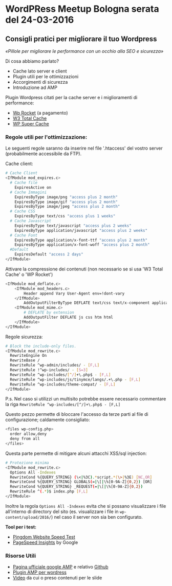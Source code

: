 # WordPRess Meetup Bologna serata del 24-03-2016

## Consigli pratici per migliorare il tuo Wordpress
*«Pillole per migliorare le performance con un occhio alla SEO e sicurezza»*

Di cosa abbiamo parlato?
* Cache lato server e client
* Plugin utili per le ottimizzazioni
* Accorgimenti di sicurezza
* Introduzione ad AMP


Plugin Wordpress citati per la cache server e i miglioramenti di performance:
* [Wp Rocket](http://wp-rocket.me/it) (a pagamento)
* [W3 Total Cache](https://it.wordpress.org/plugins/w3-total-cache/)
* [WP Super Cache](https://it.wordpress.org/plugins/wp-super-cache/) 

### Regole utili per l'ottimizzazione:
Le seguenti regole saranno da inserire nel file '.htaccess' del vostro server (probabilmente accessibile da FTP). 


Cache client:
```sh
# Cache Client
<IfModule mod_expires.c>
  # Cache file
	ExpiresActive on
  # Cache Immagini
	ExpiresByType image/png "access plus 2 month"
	ExpiresByType image/gif "access plus 2 month"
	ExpiresByType image/jpeg "access plus 2 month"
  # Cache CSS
	ExpiresByType text/css "access plus 1 weeks"
  # Cache Javascript
	ExpiresByType text/javascript "access plus 2 weeks"
	ExpiresByType application/javascript "access plus 2 weeks"
  # Cache Font
	ExpiresByType application/x-font-ttf "access plus 2 month"
	ExpiresByType application/x-font-woff "access plus 2 month"
  #Default
    ExpiresDefault "access 2 days"
</IfModule>
```

Attivare la compressione dei contenuti (non necessario se si usa 'W3 Total Cache' o 'WP Rocket')
```sh
<IfModule mod_deflate.c>
    <IfModule mod_headers.c>
        Header append Vary User-Agent env=!dont-vary
    </IfModule>
        AddOutputFilterByType DEFLATE text/css text/x-component application/x-javascript application/javascript text/javascript text/x-js text/html text/richtext image/svg+xml text/plain text/xsd text/xsl image/x-icon
    <IfModule mod_mime.c>
        # DEFLATE by extension
        AddOutputFilter DEFLATE js css htm html
    </IfModule>
</IfModule>
```


Regole sicurezza:
```sh
# Block the include-only files.
<IfModule mod_rewrite.c>
  RewriteEngine On
  RewriteBase /
  RewriteRule ^wp-admin/includes/ - [F,L]
  RewriteRule !^wp-includes/ - [S=3]
  RewriteRule ^wp-includes/[^/]+\.php$ - [F,L]
  RewriteRule ^wp-includes/js/tinymce/langs/.+\.php - [F,L]
  RewriteRule ^wp-includes/theme-compat/ - [F,L]
</IfModule>
```
P.s. Nel caso si utilizzi un multisito potrebbe essere necessario commentare la riga `RewriteRule ^wp-includes/[^/]+\.php$ - [F,L]`

Questo pezzo permette di bloccare l'accesso da terze parti al file di configurazione; caldamente consigliato:

```sh
<files wp-config.php>
  order allow,deny
  deny from all
</files>
```

Questa parte permette di mitigare alcuni attacchi XSS/sql injection:

```sh
# Protezione minima
<IfModule mod_rewrite.c>
  Options All -Indexes
  RewriteCond %{QUERY_STRING} (\<|%3C).*script.*(\>|%3E) [NC,OR]
  RewriteCond %{QUERY_STRING} GLOBALS(=|\[|\%[0-9A-Z]{0,2}) [OR]
  RewriteCond %{QUERY_STRING} _REQUEST(=|\[|\%[0-9A-Z]{0,2})
  RewriteRule ^(.*)$ index.php [F,L]
</IfModule>
```
Inoltre la regola `Options All -Indexes` evita che si possano visualizzare i file all'interno di directory del sito (es. visualizzare i file in `wp-content/upload/2016/`) nel caso il server non sia ben configurato.


**Tool per i test:**
* [Pingdom Website Speed Test](http://tools.pingdom.com/fpt/)
* [PageSpeed Insights](https://developers.google.com/speed/pagespeed/insights/) by Google

### Risorse Utili
* [Pagina ufficiale google AMP](https://www.ampproject.org/) e relativo [Github](https://github.com/ampproject/amphtml)
* [Plugin AMP per wordress](https://it.wordpress.org/plugins/amp/)
* [Video](https://www.youtube.com/watch?v=T0IHDmRQPhc) da cui o preso contenuti per le slide